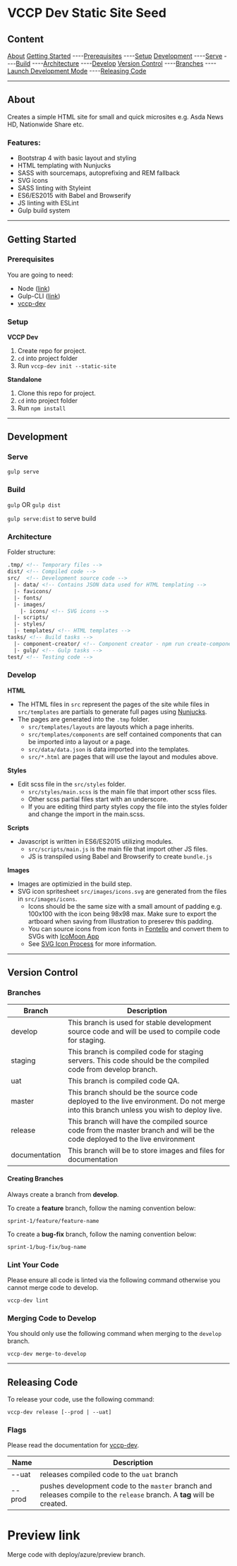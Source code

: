 # VCCP Dev Static Site Seed

## Content

[About](#About)
[Getting Started](#GettingStarted)
----[Prerequisites](#Prerequisites)
----[Setup](#Setup)
[Development](#Development)
----[Serve](#Serve)
----[Build](#Build)
----[Architecture](#Architecture)
----[Develop](#Develop)
[Version Control](#VersionControl)
----[Branches](#Branches)
----[Launch Development Mode](#LaunchDevelopmentMode)
----[Releasing Code](#ReleasingCode)

----------

## <a name="About"></a>About

Creates a simple HTML site for small and quick microsites e.g. Asda News HD, Nationwide Share etc.

### Features:

* Bootstrap 4 with basic layout and styling
* HTML templating with Nunjucks
* SASS with sourcemaps, autoprefixing and REM fallback
* SVG icons
* SASS linting with Styleint
* ES6/ES2015 with Babel and Browserify
* JS linting with ESLint
* Gulp build system


----------

## <a name="GettingStarted"></a>Getting Started

### <a name="Prerequisites"></a>Prerequisites
 You are going to need:

* Node  ([link](https://nodejs.org/en/))
* Gulp-CLI   ([link](https://github.com/gulpjs/gulp-cli))
* [vccp-dev](https://github.com/vccp/vccp-dev)


### <a name="Setup"></a>Setup
**VCCP Dev**
1. Create repo for project.
2. `cd` into project folder
3.  Run `vccp-dev init --static-site`

**Standalone**
1. Clone this repo for project.
2. `cd` into project folder
3.  Run `npm install`

----------

## <a name="Development"></a>Development

### <a name="Serve"></a>Serve
`gulp serve`

### <a name="Build"></a>Build
`gulp` OR `gulp dist`

`gulp serve:dist` to serve build


### <a name="Architecture"></a>Architecture
Folder structure:

```html
.tmp/ <!-- Temporary files -->
dist/ <!-- Compiled code -->
src/  <!-- Development source code -->
  |- data/ <!-- Contains JSON data used for HTML templating -->
  |- favicons/
  |- fonts/
  |- images/
    |- icons/ <!-- SVG icons -->
  |- scripts/
  |- styles/
  |- templates/ <!-- HTML templates -->
tasks/ <!-- Build tasks -->
  |- component-creator/ <!-- Component creator - npm run create-component -->
  |- gulp/ <!-- Gulp tasks -->
test/ <!-- Testing code -->

```

### <a name="Develop"></a>Develop

**HTML**

* The HTML files in `src` represent the pages of the site while files in `src/templates` are partials to generate full pages using [Nunjucks](https://mozilla.github.io/nunjucks/).
* The pages are generated into the `.tmp` folder.
  * `src/templates/layouts` are layouts which a page inherits.
  * `src/templates/components` are self contained components that can be imported into a layout or a page.
  * `src/data/data.json` is data imported into the templates.
  * `src/*.html` are pages that will use the layout and modules above.

**Styles**

* Edit scss file in the `src/styles` folder.
  * `src/styles/main.scss` is the main file that import other scss files.
  * Other scss partial files start with an underscore.
  * If you are editing third party styles copy the file into the styles folder and change the import in the main.scss.

**Scripts**

* Javascript is written in ES6/ES2015 utilizing modules.
  * `src/scripts/main.js` is the main file that import other JS files.
  * JS is transpiled using Babel and Browserify to create `bundle.js`


**Images**

* Images are optimizied in the build step.
* SVG icon spritesheet `src/images/icons.svg` are generated from the files in `src/images/icons`.
  * Icons should be the same size with a small amount of padding e.g. 100x100 with the icon being 98x98 max. Make sure to export the artboard when saving from Illustration to preserev this padding.
  * You can source icons from icon fonts in [Fontello](http://fontello.com/) and convert them to SVGs with [IcoMoon App](https://icomoon.io)
  * See [SVG Icon Process](https://cloudfour.com/thinks/our-svg-icon-process/) for more information.

----------

## <a name="VersionControl"></a>Version Control


### <a name="Branches"></a>Branches
| **Branch**  | **Description**  |
|---      |---              |
|develop| This branch is used for stable development source code and will be used to compile code for staging.|
|staging| This branch is compiled code for staging servers. This code should be the compiled code from develop branch.|
|uat|This branch is compiled code QA.|
|master| This branch should be the source code deployed to the live environment. Do not merge into this branch unless you wish to deploy live.|
|release| This branch will have the compiled source code from the master branch and will be the code deployed to the live environment|
|documentation| This branch will be to store images and files for documentation|

#### Creating Branches

Always create a branch from **develop**.

To create a **feature** branch, follow the naming convention below:
```
sprint-1/feature/feature-name
```

To create a **bug-fix** branch, follow the naming convention below:
```
sprint-1/bug-fix/bug-name
```


### Lint Your Code

Please ensure all code is linted via the following command otherwise you cannot merge code to develop.
```
vccp-dev lint
```

### Merging Code to Develop

You should only use the following command when merging to the `develop` branch.

```
vccp-dev merge-to-develop
```

----------

## <a name="ReleasingCode"></a>Releasing Code
To release your code, use the following command:

```
vccp-dev release [--prod | --uat]
```

### Flags

Please read the documentation for [vccp-dev](https://github.com/vccp/vccp-dev).

| **Name**  | **Description**  |
|---   |---   |
|--uat| releases compiled code to the `uat` branch|
|--prod| pushes development code to the `master` branch and releases compile to the `release` branch. A **tag** will be created. |


# Preview link

Merge code with deploy/azure/preview branch.



